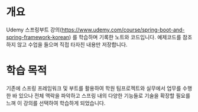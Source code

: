 # 개요
Udemy 스프링부트 강의(https://www.udemy.com/course/spring-boot-and-spring-framework-korean) 를 학습하며 기록한 노트와 코드입니다. 예제코드를 참조하지 않고 수업을 들으며 직접 타자친 내용만 저장합니다.

# 학습 목적
기존에 스프링 프레임워크 및 부트를 활용하여 학원 팀프로젝트와 실무에서 업무를 수행한 바 있으나 전체 맥락을 파악하고 스프링 내의 다양한 기능들로 기술을 확장할 필요를 느껴 이 강의를 선택하여 학습하게 되었습니다.

